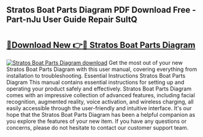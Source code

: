 ## Stratos Boat Parts Diagram PDF Download Free - Part-nJu User Guide Repair SultQ

# <h2><a href="http://dfsdd9s.blite.top/?on=Stratos+Boat+Parts+Diagram">🔗Download New 👉🔴 Stratos Boat Parts Diagram</a></h2>

[![Stratos Boat Parts Diagram download](https://i.imgur.com/lujVjoI.png)](http://dfsdd9s.blite.top/?on=Stratos+Boat+Parts+Diagram)
Get the most out of your new Stratos Boat Parts Diagram with this user manual, covering everything from installation to troubleshooting. Essential Instructions Stratos Boat Parts Diagram This manual contains essential instructions for setting up and operating your product safely and effectively. Stratos Boat Parts Diagram comes with an impressive collection of advanced features, including facial recognition, augmented reality, voice activation, and wireless charging, all easily accessible through the user-friendly and intuitive interface. It's our hope that the Stratos Boat Parts Diagram has been a helpful companion as you explore the features of your new item. If you have any questions or concerns, please do not hesitate to contact our customer support team.
